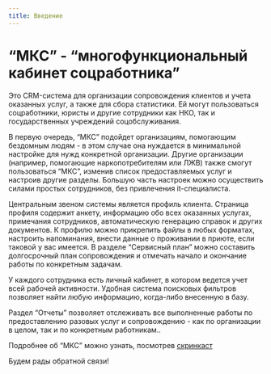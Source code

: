 ```yaml
---
title: Введение
---
```


# “МКС” - “многофункциональный кабинет соцработника” 

Это CRM-система для организации сопровождения клиентов и учета оказанных услуг, а также для сбора статистики. Ей могут пользоваться соцработники, юристы и другие сотрудники как НКО, так и государственных учреждений соцобслуживания. 

В первую очередь, “МКС” подойдет организациям, помогающим бездомным людям - в этом случае она нуждается в минимальной настройке для нужд конкретной организации. Другие организации (например, помогающие наркопотребителям или ЛЖВ) также смогут пользоваться “МКС”, изменив список предоставляемых услуг и настроив другие разделы. Большую часть настроек можно осуществить силами простых сотрудников, без привлечения it-специалиста. 

Центральным звеном системы является профиль клиента. Страница профиля  содержит анкету, информацию обо всех оказанных услугах, примечания сотрудников, автоматическую генерацию справок и других документов. К профилю можно прикрепить файлы в любых форматах, настроить напоминания, внести данные о проживании в приюте, если таковой у вас имеется. В разделе “Сервисный план” можно составить долгосрочный план сопровождения и отмечать начало и окончание работы по конкретным задачам.

У каждого сотрудника есть личный кабинет, в котором ведется учет всей рабочей активности. Удобная система поисковых фильтров позволяет найти любую информацию, когда-либо внесенную в базу.

Раздел “Отчеты” позволяет отслеживать все выполненные работы по предоставлению разовых услуг и сопровождению - как по организации в целом, так и по конкретным работникам..

Подробнее об “МКС” можно узнать, посмотрев [скринкаст](https://youtu.be/f07ObZ91q8k)

Будем рады обратной связи!